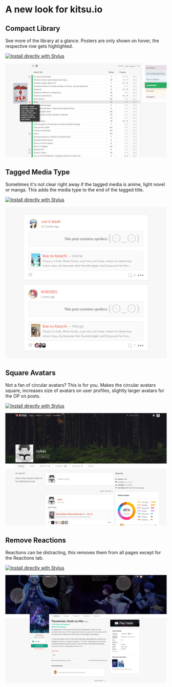 # A new look for kitsu.io
## Compact Library
See more of the library at a glance. Posters are only shown on hover, the respective row gets highlighted.

[![Install directly with Stylus](https://img.shields.io/badge/Install%20directly%20with-Stylus-00adad.svg)](https://raw.githubusercontent.com/lukas-berger/styling-kitsu/main/compact-library/compact-library.user.css)

![Compact Library](/compact-library/kitsucompactlibrary.jpg)



## Tagged Media Type
Sometimes it's not clear right away if the tagged media is anime, light novel or manga. 
This adds the media type to the end of the tagged title.

[![Install directly with Stylus](https://img.shields.io/badge/Install%20directly%20with-Stylus-00adad.svg)](https://raw.githubusercontent.com/lukas-berger/styling-kitsu/main/tagged-media-type/tagged-media-type.user.css)

![Tagged Media Type](/tagged-media-type/kitsutaggedmediatype.jpg)



## Square Avatars
Not a fan of circular avatars? This is for you. Makes the circular avatars square, increases size of avatars on user profiles, slightly larger avatars for the OP on posts.

[![Install directly with Stylus](https://img.shields.io/badge/Install%20directly%20with-Stylus-00adad.svg)](https://raw.githubusercontent.com/lukas-berger/styling-kitsu/main/square-avatars/square-avatars.user.css)

![Square Avatars](/square-avatars/kitsusquareavatars.jpg)



## Remove Reactions
Reactions can be distracting, this removes them from all pages except for the Reactions tab.

[![Install directly with Stylus](https://img.shields.io/badge/Install%20directly%20with-Stylus-00adad.svg)](https://raw.githubusercontent.com/lukas-berger/styling-kitsu/main/remove-reactions/remove-reactions.user.css)

![Remove Reactions](/remove-reactions/kitsuremovereactions.jpg)
